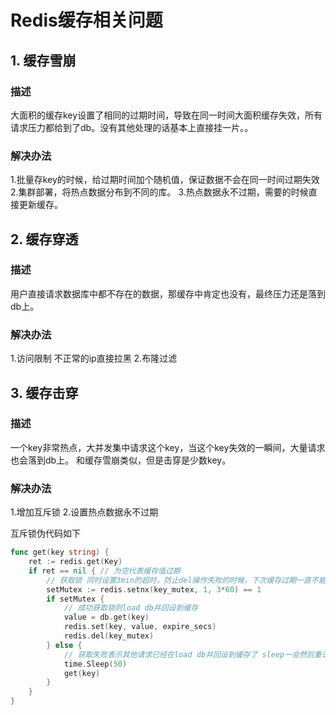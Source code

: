 # Redis缓存相关问题

## 1. 缓存雪崩
### 描述
大面积的缓存key设置了相同的过期时间，导致在同一时间大面积缓存失效，所有请求压力都给到了db。没有其他处理的话基本上直接挂一片。。
### 解决办法
1.批量存key的时候，给过期时间加个随机值，保证数据不会在同一时间过期失效
2.集群部署，将热点数据分布到不同的库。
3.热点数据永不过期，需要的时候直接更新缓存。

## 2. 缓存穿透
### 描述
用户直接请求数据库中都不存在的数据，那缓存中肯定也没有，最终压力还是落到db上。
### 解决办法
1.访问限制 不正常的ip直接拉黑
2.布隆过滤

## 3. 缓存击穿
### 描述
一个key非常热点，大并发集中请求这个key，当这个key失效的一瞬间，大量请求也会落到db上。
和缓存雪崩类似，但是击穿是少数key。
### 解决办法
1.增加互斥锁
2.设置热点数据永不过期



互斥锁伪代码如下

```go
func get(key string) {
	ret := redis.get(Key)
	if ret == nil { // 为空代表缓存值过期
		// 获取锁 同时设置3min的超时，防止del操作失败的时候，下次缓存过期一直不能load db
		setMutex := redis.setnx(key_mutex, 1, 3*60) == 1
		if setMutex {
			// 成功获取锁则load db并回设到缓存
			value = db.get(key)
			redis.set(key, value, expire_secs)
			redis.del(key_mutex)
		} else {
			// 获取失败表示其他请求已经在load db并回设到缓存了 sleep一会然后重试
			time.Sleep(50)
			get(key)
		}
	}
}

```

